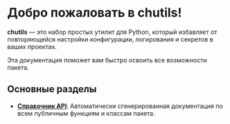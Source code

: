 # Добро пожаловать в chutils!

**chutils** — это набор простых утилит для Python, который избавляет от повторяющейся настройки конфигурации, логирования и секретов в ваших проектах.

Эта документация поможет вам быстро освоить все возможности пакета.

## Основные разделы

*   **[Справочник API](api.md)**: Автоматически сгенерированная документация по всем публичным функциям и классам пакета.
